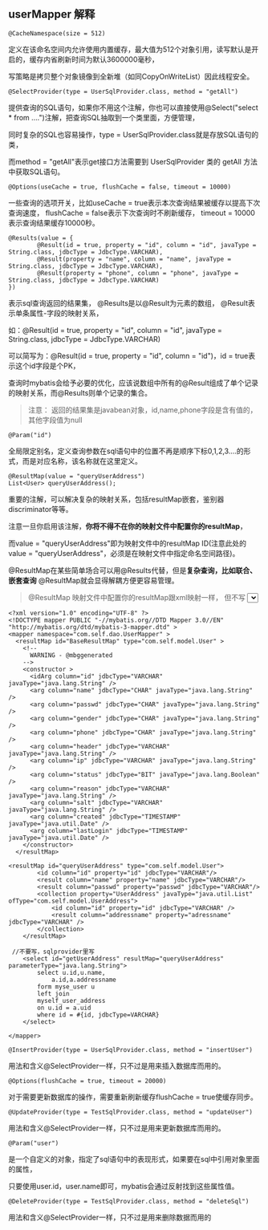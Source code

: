 
## userMapper 解释

```
@CacheNamespace(size = 512) 

```
定义在该命名空间内允许使用内置缓存，最大值为512个对象引用，读写默认是开启的，缓存内省刷新时间为默认3600000毫秒，

写策略是拷贝整个对象镜像到全新堆（如同CopyOnWriteList）因此线程安全。 

```
@SelectProvider(type = UserSqlProvider.class, method = "getAll") 

```
提供查询的SQL语句，如果你不用这个注解，你也可以直接使用@Select("select * from ....")注解，把查询SQL抽取到一个类里面，方便管理，

同时复杂的SQL也容易操作，type = UserSqlProvider.class就是存放SQL语句的类，

而method = "getAll"表示get接口方法需要到 UserSqlProvider 类的 getAll 方法中获取SQL语句。 

```
@Options(useCache = true, flushCache = false, timeout = 10000) 

```
一些查询的选项开关，比如useCache = true表示本次查询结果被缓存以提高下次查询速度，
flushCache = false表示下次查询时不刷新缓存，
timeout = 10000表示查询结果缓存10000秒。 

```
@Results(value = {  
        @Result(id = true, property = "id", column = "id", javaType = String.class, jdbcType = JdbcType.VARCHAR),  
        @Result(property = "name", column = "name", javaType = String.class, jdbcType = JdbcType.VARCHAR),
        @Result(property = "phone", column = "phone", javaType = String.class, jdbcType = JdbcType.VARCHAR)
})  
```
表示sql查询返回的结果集，
@Results是以@Result为元素的数组，
@Result表示单条属性-字段的映射关系，

如：@Result(id = true, property = "id", column = "id", javaType = String.class, jdbcType = JdbcType.VARCHAR)

可以简写为：@Result(id = true, property = "id", column = "id")，id = true表示这个id字段是个PK，

查询时mybatis会给予必要的优化，应该说数组中所有的@Result组成了单个记录的映射关系，而@Results则单个记录的集合。

> 注意： 返回的结果集是javabean对象，id,name,phone字段是含有值的，其他字段值为null
 
```
@Param("id") 
```
全局限定别名，定义查询参数在sql语句中的位置不再是顺序下标0,1,2,3....的形式，而是对应名称，该名称就在这里定义。 


```
@ResultMap(value = "queryUserAddress") 
List<User> queryUserAddress();
```
重要的注解，可以解决复杂的映射关系，包括resultMap嵌套，鉴别器discriminator等等。

注意一旦你启用该注解，**你将不得不在你的映射文件中配置你的resultMap**，

而value = "queryUserAddress"即为映射文件中的resultMap ID(注意此处的value = "queryUserAddress"，必须是在映射文件中指定命名空间路径)。

@ResultMap在某些简单场合可以用@Results代替，但是**复杂查询，比如联合、嵌套查询** @ResultMap就会显得解耦方便更容易管理。 

> @ResultMap 映射文件中配置你的resultMap跟xml映射一样， 但不写 <select id="getUserAddress" resultMap="queryUserAddress" parameterType="java.lang.String">
语句，sqlprovider里写

```
<?xml version="1.0" encoding="UTF-8" ?>
<!DOCTYPE mapper PUBLIC "-//mybatis.org//DTD Mapper 3.0//EN" "http://mybatis.org/dtd/mybatis-3-mapper.dtd" >
<mapper namespace="com.self.dao.UserMapper" >
  <resultMap id="BaseResultMap" type="com.self.model.User" >
    <!--
      WARNING - @mbggenerated
    -->
    <constructor >
      <idArg column="id" jdbcType="VARCHAR" javaType="java.lang.String" />
      <arg column="name" jdbcType="CHAR" javaType="java.lang.String" />
      <arg column="passwd" jdbcType="CHAR" javaType="java.lang.String" />
      <arg column="gender" jdbcType="CHAR" javaType="java.lang.String" />
      <arg column="phone" jdbcType="CHAR" javaType="java.lang.String" />
      <arg column="header" jdbcType="VARCHAR" javaType="java.lang.String" />
      <arg column="ip" jdbcType="VARCHAR" javaType="java.lang.String" />
      <arg column="status" jdbcType="BIT" javaType="java.lang.Boolean" />
      <arg column="reason" jdbcType="VARCHAR" javaType="java.lang.String" />
      <arg column="salt" jdbcType="VARCHAR" javaType="java.lang.String" />
      <arg column="created" jdbcType="TIMESTAMP" javaType="java.util.Date" />
      <arg column="lastLogin" jdbcType="TIMESTAMP" javaType="java.util.Date" />
    </constructor>
  </resultMap>
  
<resultMap id="queryUserAddress" type="com.self.model.User">  
	    <id column="id" property="id" jdbcType="VARCHAR"/>  
	    <result column="name" property="name" jdbcType="VARCHAR"/>  
	    <result column="passwd" property="passwd" jdbcType="VARCHAR"/>  
	    <collection property="UserAddress" javaType="java.util.List" ofType="com.self.model.UserAddress">  
	        <id column="id" property="id" jdbcType="VARCHAR" />  
	        <result column="addressname" property="adressname" jdbcType="VARCHAR" />   
	    </collection>  
 	</resultMap>
	
 //不要写，sqlprovider里写
	<select id="getUserAddress" resultMap="queryUserAddress" parameterType="java.lang.String">
		select u.id,u.name,
			a.id,a.addressname
		form myse_user u
		left join 
		myself_user_address
		on u.id = a.uid
		where id = #{id, jdbcType=VARCHAR}
	</select>
  
</mapper>

 ```
 
```
@InsertProvider(type = UserSqlProvider.class, method = "insertUser") 

```
用法和含义@SelectProvider一样，只不过是用来插入数据库而用的。 

```
@Options(flushCache = true, timeout = 20000) 
```
对于需要更新数据库的操作，需要重新刷新缓存flushCache = true使缓存同步。 

```
@UpdateProvider(type = TestSqlProvider.class, method = "updateUser") 

```
用法和含义@SelectProvider一样，只不过是用来更新数据库而用的。 

```
@Param("user") 
````
是一个自定义的对象，指定了sql语句中的表现形式，如果要在sql中引用对象里面的属性，

只要使用user.id，user.name即可，mybatis会通过反射找到这些属性值。 

```
@DeleteProvider(type = TestSqlProvider.class, method = "deleteSql") 
````
用法和含义@SelectProvider一样，只不过是用来删除数据而用的



